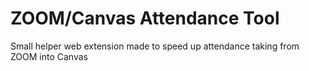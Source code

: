# ZOOM/Canvas Attendance Tool
 Small helper web extension made to speed up attendance taking from ZOOM into Canvas
